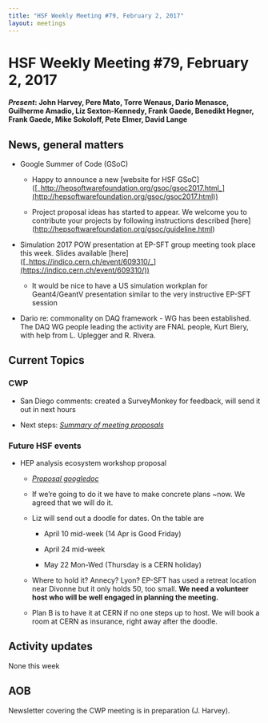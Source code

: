 ```yaml
---
title: "HSF Weekly Meeting #79, February 2, 2017"
layout: meetings
---
```


# HSF Weekly Meeting #79, February 2, 2017

#### _Present_: John Harvey, Pere Mato, Torre Wenaus, Dario Menasce, Guilherme Amadio, Liz Sexton-Kennedy, Frank Gaede, Benedikt Hegner, Frank Gaede, Mike Sokoloff, Pete Elmer, David Lange

## News, general matters

- Google Summer of Code (GSoC)

  - Happy to announce a new \[website for HSF
    GSoC\]([_http://hepsoftwarefoundation.org/gsoc/gsoc2017.html_](http://hepsoftwarefoundation.org/gsoc/gsoc2017.html))

  - Project proposal ideas has started to appear. We welcome you to contribute
    your projects by following instructions described
    \[here\](http://hepsoftwarefoundation.org/gsoc/guideline.html)

- Simulation 2017 POW presentation at EP-SFT group meeting took place this week.
  Slides available
  \[here\]([_https://indico.cern.ch/event/609310/_](https://indico.cern.ch/event/609310/))

  - It would be nice to have a US simulation workplan for Geant4/GeantV
    presentation similar to the very instructive EP-SFT session

- Dario re: commonality on DAQ framework - WG has been established. The DAQ WG
  people leading the activity are FNAL people, Kurt Biery, with help from L.
  Uplegger and R. Rivera.

## Current Topics

### CWP

- San Diego comments: created a SurveyMonkey for feedback, will send it out in
  next hours

- Next steps:
  [_Summary of meeting proposals_](https://docs.google.com/document/d/1Pgbp3r0HG62wOBw6g5diRviVO7RUwoHzCyHRO80R9ng/edit)

### Future HSF events

- HEP analysis ecosystem workshop proposal

  - [_Proposal googledoc_](https://docs.google.com/document/d/1aAGCj_y9in_I-c9yYJ-XX3Qurf0PXH4tFoYmvuCY5tk/edit?usp=sharing)

  - If we’re going to do it we have to make concrete plans ~now. We agreed that
    we will do it.

  - Liz will send out a doodle for dates. On the table are

    - April 10 mid-week (14 Apr is Good Friday)

    - April 24 mid-week

    - May 22 Mon-Wed (Thursday is a CERN holiday)

  - Where to hold it? Annecy? Lyon? EP-SFT has used a retreat location near
    Divonne but it only holds 50, too small. **We need a volunteer host who will
    be well engaged in planning the meeting.**

  - Plan B is to have it at CERN if no one steps up to host. We will book a room
    at CERN as insurance, right away after the doodle.

## Activity updates

None this week

## AOB

Newsletter covering the CWP meeting is in preparation (J. Harvey).
